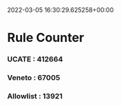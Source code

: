 2022-03-05 16:30:29.625258+00:00
# Rule Counter 
 ### UCATE : 412664

 ### Veneto : 67005

 ### Allowlist : 13921